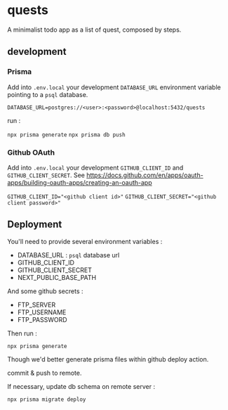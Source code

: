 # quests

A minimalist todo app as a list of quest, composed by steps.

## development

### Prisma

Add into `.env.local` your development `DATABASE_URL` environment variable pointing to a `psql` database.

`DATABASE_URL=postgres://<user>:<password>@localhost:5432/quests`

run :

`npx prisma generate`
`npx prisma db push`

### Github OAuth

Add into `.env.local` your development `GITHUB_CLIENT_ID` and `GITHUB_CLIENT_SECRET`.
See https://docs.github.com/en/apps/oauth-apps/building-oauth-apps/creating-an-oauth-app

`GITHUB_CLIENT_ID="<github client id>"`
`GITHUB_CLIENT_SECRET="<github client password>"`

## Deployment

You'll need to provide several environment variables :

- DATABASE_URL : `psql` database url
- GITHUB_CLIENT_ID
- GITHUB_CLIENT_SECRET
- NEXT_PUBLIC_BASE_PATH

And some github secrets :

- FTP_SERVER
- FTP_USERNAME
- FTP_PASSWORD

Then run :

`npx prisma generate`

Though we'd better generate prisma files within github deploy action.

commit & push to remote.

If necessary, update db schema on remote server :

`npx prisma migrate deploy`
